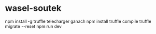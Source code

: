 # wasel-soutek
npm install -g truffle
telecharger ganach 
npm install
truffle compile
truffle migrate --reset
npm run dev
